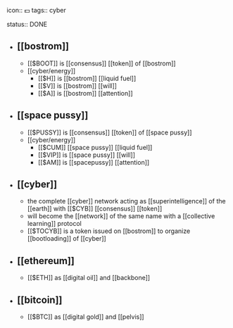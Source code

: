 icon:: 💵
tags:: cyber

status:: DONE

- ## [[bostrom]]
	- [[$BOOT]] is [[consensus]] [[token]] of [[bostrom]]
	- [[cyber/energy]]
		- [[$H]] is [[bostrom]] [[liquid fuel]]
		- [[$V]] is [[bostrom]] [[will]]
		- [[$A]] is [[bostrom]] [[attention]]
- ## [[space pussy]]
	- [[$PUSSY]] is [[consensus]] [[token]] of [[space pussy]]
	- [[cyber/energy]]
		- [[$CUM]] [[space pussy]] [[liquid fuel]]
		- [[$VIP]] is [[space pussy]] [[will]]
		- [[$AM]] is [[spacepussy]] [[attention]]
- ## [[cyber]]
	- the complete [[cyber]] network acting as [[superintelligence]] of the [[earth]] with [[$CYB]] [[consensus]] [[token]]
	- will become the [[network]] of the same name with a [[collective learning]] protocol
	- [[$TOCYB]] is a token issued on [[bostrom]] to organize [[bootloading]] of [[cyber]]
- ## [[ethereum]]
	- [[$ETH]] as [[digital oil]] and [[backbone]]
- ## [[bitcoin]]
	- [[$BTC]] as [[digital gold]] and [[pelvis]]